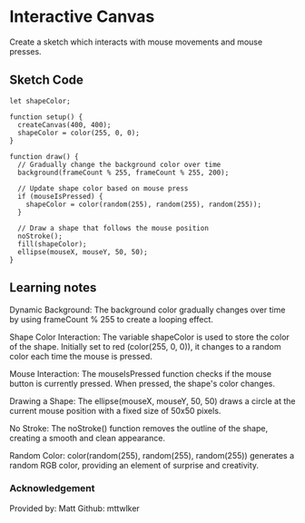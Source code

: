 # Interactive Canvas
Create a sketch which interacts with mouse movements and mouse presses.
## Sketch Code
```
let shapeColor;

function setup() {
  createCanvas(400, 400);
  shapeColor = color(255, 0, 0);
}

function draw() {
  // Gradually change the background color over time
  background(frameCount % 255, frameCount % 255, 200);

  // Update shape color based on mouse press
  if (mouseIsPressed) {
    shapeColor = color(random(255), random(255), random(255));
  }

  // Draw a shape that follows the mouse position
  noStroke();
  fill(shapeColor);
  ellipse(mouseX, mouseY, 50, 50);
}
```
## Learning notes
Dynamic Background:
The background color gradually changes over time by using frameCount % 255 to create a looping effect. 

Shape Color Interaction:
The variable shapeColor is used to store the color of the shape. Initially set to red (color(255, 0, 0)), it changes to a random color each time the mouse is pressed.

Mouse Interaction:
The mouseIsPressed function checks if the mouse button is currently pressed. When pressed, the shape's color changes.

Drawing a Shape:
The ellipse(mouseX, mouseY, 50, 50) draws a circle at the current mouse position with a fixed size of 50x50 pixels.

No Stroke:
The noStroke() function removes the outline of the shape, creating a smooth and clean appearance.

Random Color:
color(random(255), random(255), random(255)) generates a random RGB color, providing an element of surprise and creativity.
### Acknowledgement
Provided by: Matt
Github: mttwlker